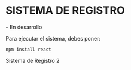 <h1>SISTEMA DE REGISTRO</h1>
- En desarrollo

Para ejecutar el sistema, debes poner:

``` npm install react ```

Sistema de Registro 2
